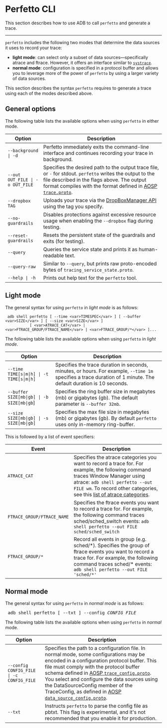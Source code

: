 # Perfetto CLI

This section describes how to use ADB to call `perfetto` and generate a trace.

----

`perfetto` includes the following two modes that determine the data sources
it uses to record your trace:

* __light mode__: can select only a subset of data sources—specifically atrace
  and ftrace. However, it offers an interface similar to
  [`systrace`](https://developer.android.com/topic/performance/tracing/command-line).
* __normal mode__: configuration is specified in a protocol buffer and allows you to
  leverage more of the power of `perfetto` by using a larger variety of data sources.

This section describes the syntax `perfetto` requires to generate a trace using
each of the modes described above.

## General options

The following table lists the available options when using `perfetto` in either
mode.

|Option|Description|
|---|---|
| `--background \| -d` |Perfetto immediately exits the command-line interface and continues recording your trace in background.|
|`--out OUT_FILE \| -o OUT_FILE`|Specifies the desired path to the output trace file, or `-` for stdout. `perfetto` writes the output to the file described in the flags above. The output format compiles with the format defined in [AOSP `trace.proto`](/protos/perfetto/trace/trace.proto).|
|`--dropbox TAG`|Uploads your trace via the [DropBoxManager API](https://developer.android.com/reference/android/os/DropBoxManager.html) using the tag you specify.|
|`--no-guardrails`|Disables protections against excessive resource usage when enabling the `--dropbox` flag during testing.|
|`--reset-guardrails`|Resets the persistent state of the guardrails and exits (for testing).|
|`--query`|Queries the service state and prints it as human-readable text.|
|`--query-raw`|Similar to `--query`, but prints raw proto-encoded bytes of `tracing_service_state.proto`.|
|`--help \| -h`|Prints out help text for the `perfetto` tool.|


## Light mode

The general syntax for using `perfetto` in *light mode* is as follows:

```
 adb shell perfetto [ --time <var>TIMESPEC</var> ] [ --buffer <var>SIZE</var> ] [ --size <var>SIZE</var> ]
           [ <var>ATRACE_CAT</var> | <var>FTRACE_GROUP/FTRACE_NAME</var> | <var>FTRACE_GROUP/*</var> ]...
```


The following table lists the available options when using `perfetto` in
*light mode*.

|Option|Description|
|--- |--- |
|`--time TIME[s\|m\|h] \| -t TIME[s\|m\|h]`|Specifies the trace duration in seconds, minutes, or hours. For example, `--time 1m` specifies a trace duration of 1 minute. The default duration is 10 seconds.|
|`--buffer SIZE[mb\|gb] \| -b SIZE[mb\|gb`]|Specifies the ring buffer size in megabytes (mb) or gigabytes (gb). The default parameter is `--buffer 32mb`.|
|`--size SIZE[mb\|gb] \| -s SIZE[mb\|gb]`|Specifies the max file size in megabytes (mb) or gigabytes (gb). By default `perfetto` uses only in-memory ring-buffer.|


This is followed by a list of event specifiers:

|Event|Description|
|--- |--- |
|`ATRACE_CAT`|Specifies the atrace categories you want to record a trace for. For example, the following command traces Window Manager using atrace: `adb shell perfetto --out FILE wm`. To record other categories, see this [list of atrace categories](https://android.googlesource.com/platform/frameworks/native/+/refs/tags/android-q-preview-5/cmds/atrace/atrace.cpp#100).|
|`FTRACE_GROUP/FTRACE_NAME`|Specifies the ftrace events you want to record a trace for. For example, the following command traces sched/sched_switch events: `adb shell perfetto --out FILE sched/sched_switch`|
|`FTRACE_GROUP/*`|Record all events in group (e.g. sched/\*). Specifies the group of ftrace events you want to record a trace for. For example, the following command traces sched/\* events: `adb shell perfetto --out FILE 'sched/*'`|


## Normal mode

The general syntax for using `perfetto` in *normal mode* is as follows:

<pre class="none">
 adb shell perfetto [ --txt ] --config <var>CONFIG_FILE</var>
</pre>

The following table lists the available options when using `perfetto` in *normal* mode.

|Option|Description|
|--- |--- |
|`--config CONFIG_FILE \| -c CONFIG_FILE`|Specifies the path to a configuration file. In normal mode, some configurations may be encoded in a configuration protocol buffer. This file must comply with the protocol buffer schema defined in [AOSP `trace_config.proto`](/protos/perfetto/config/data_source_config.proto). You select and configure the data sources using the DataSourceConfig member of the TraceConfig, as defined in [AOSP `data_source_config.proto`](/protos/perfetto/config/data_source_config.proto).|
|`--txt`|Instructs `perfetto` to parse the config file as pbtxt. This flag is experimental, and it's not recommended that you enable it for production.|